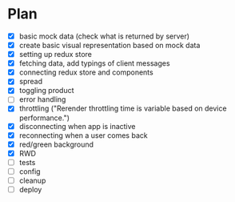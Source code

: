 # Plan

- [x] basic mock data (check what is returned by server)
- [x] create basic visual representation based on mock data
- [x] setting up redux store
- [x] fetching data, add typings of client messages
- [x] connecting redux store and components
- [x] spread
- [x] toggling product
- [ ] error handling
- [x] throttling ("Rerender throttling time is variable based on device performance.")
- [x] disconnecting when app is inactive
- [x] reconnecting when a user comes back
- [x] red/green background
- [x] RWD
- [ ] tests
- [ ] config
- [ ] cleanup
- [ ] deploy
